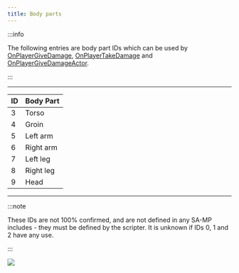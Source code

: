 ```yaml
---
title: Body parts
---
```


:::info

The following entries are body part IDs which can be used by [OnPlayerGiveDamage](../callbacks/OnPlayerGiveDamags), [OnPlayerTakeDamage](../callbacks/OnPlayerTakeDamage) and [OnPlayerGiveDamageActor](../callbacks/OnPlayerGiveDamageActor).

:::

---

| ID  | Body Part |
| --- | --------- |
| 3   | Torso     |
| 4   | Groin     |
| 5   | Left arm  |
| 6   | Right arm |
| 7   | Left leg  |
| 8   | Right leg |
| 9   | Head      |

---

:::note

These IDs are not 100% confirmed, and are not defined in any SA-MP includes - they must be defined by the scripter. It is unknown if IDs 0, 1 and 2 have any use.

:::

![](/images/bodyParts/Body_parts.jpg)
